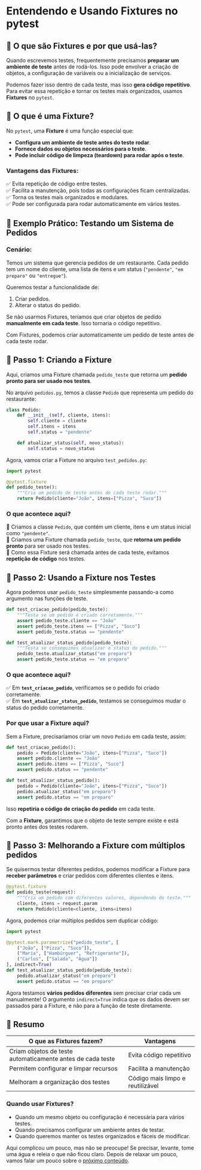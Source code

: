 # **Entendendo e Usando Fixtures no pytest**

## 📌 **O que são Fixtures e por que usá-las?**  

Quando escrevemos testes, frequentemente precisamos **preparar um ambiente de teste** antes de rodá-los. Isso pode envolver a criação de objetos, a configuração de variáveis ou a inicialização de serviços.  

Podemos fazer isso dentro de cada teste, mas isso **gera código repetitivo**. Para evitar essa repetição e tornar os testes mais organizados, usamos **Fixtures** no `pytest`.  

## 🔹 **O que é uma Fixture?**  

No `pytest`, uma **Fixture** é uma função especial que:  
- **Configura um ambiente de teste antes do teste rodar**.  
- **Fornece dados ou objetos necessários para o teste**.  
- **Pode incluir código de limpeza (teardown) para rodar após o teste**.  

### **Vantagens das Fixtures:**  
✅ Evita repetição de código entre testes.  
✅ Facilita a manutenção, pois todas as configurações ficam centralizadas.  
✅ Torna os testes mais organizados e modulares.  
✅ Pode ser configurada para rodar automaticamente em vários testes.  

## 📌 **Exemplo Prático: Testando um Sistema de Pedidos**  

### **Cenário:**  
Temos um sistema que gerencia pedidos de um restaurante. Cada pedido tem um nome do cliente, uma lista de itens e um status (`"pendente"`, `"em preparo"` ou `"entregue"`).  

Queremos testar a funcionalidade de:  
1. Criar pedidos.  
2. Alterar o status do pedido.  

Se não usarmos Fixtures, teríamos que criar objetos de pedido **manualmente em cada teste**. Isso tornaria o código repetitivo.  

Com Fixtures, podemos criar automaticamente um pedido de teste antes de cada teste rodar.  


## 🔹 **Passo 1: Criando a Fixture**  
Aqui, criamos uma Fixture chamada `pedido_teste` que retorna um **pedido pronto para ser usado nos testes**.

No arquivo `pedidos.py`, temos a classe `Pedido` que representa um pedido do restaurante:
```python
class Pedido:
    def __init__(self, cliente, itens):
        self.cliente = cliente
        self.itens = itens
        self.status = "pendente"

    def atualizar_status(self, novo_status):
        self.status = novo_status
```

Agora, vamos criar a Fixture no arquivo `test_pedidos.py`:

```python
import pytest

@pytest.fixture
def pedido_teste():
    """Cria um pedido de teste antes de cada teste rodar."""
    return Pedido(cliente="João", itens=["Pizza", "Suco"])
```

### **O que acontece aqui?**  
🔹 Criamos a classe `Pedido`, que contém um cliente, itens e um status inicial como `"pendente"`.  
🔹 Criamos uma Fixture chamada `pedido_teste`, que **retorna um pedido pronto** para ser usado nos testes.  
🔹 Como essa Fixture será chamada antes de cada teste, evitamos **repetição de código** nos testes.  


## 🔹 **Passo 2: Usando a Fixture nos Testes**  
Agora podemos usar `pedido_teste` simplesmente passando-a como argumento nas funções de teste.

```python
def test_criacao_pedido(pedido_teste):
    """Testa se um pedido é criado corretamente."""
    assert pedido_teste.cliente == "João"
    assert pedido_teste.itens == ["Pizza", "Suco"]
    assert pedido_teste.status == "pendente"

def test_atualizar_status_pedido(pedido_teste):
    """Testa se conseguimos atualizar o status do pedido."""
    pedido_teste.atualizar_status("em preparo")
    assert pedido_teste.status == "em preparo"
```

### **O que acontece aqui?**  
✅ Em **`test_criacao_pedido`**, verificamos se o pedido foi criado corretamente.  
✅ Em **`test_atualizar_status_pedido`**, testamos se conseguimos mudar o status do pedido corretamente.  

### **Por que usar a Fixture aqui?**  
Sem a Fixture, precisaríamos criar um novo `Pedido` em cada teste, assim:  

```python
def test_criacao_pedido():
    pedido = Pedido(cliente="João", itens=["Pizza", "Suco"])
    assert pedido.cliente == "João"
    assert pedido.itens == ["Pizza", "Suco"]
    assert pedido.status == "pendente"

def test_atualizar_status_pedido():
    pedido = Pedido(cliente="João", itens=["Pizza", "Suco"])
    pedido.atualizar_status("em preparo")
    assert pedido.status == "em preparo"
```

Isso **repetiria o código de criação do pedido** em cada teste.  

Com a **Fixture**, garantimos que o objeto de teste sempre existe e está pronto antes dos testes rodarem.  


## 📌 **Passo 3: Melhorando a Fixture com múltiplos pedidos**  
Se quisermos testar diferentes pedidos, podemos modificar a Fixture para **receber parâmetros** e criar pedidos com diferentes clientes e itens.  

```python
@pytest.fixture
def pedido_teste(request):
    """Cria um pedido com diferentes valores, dependendo do teste."""
    cliente, itens = request.param
    return Pedido(cliente=cliente, itens=itens)
```

Agora, podemos criar múltiplos pedidos sem duplicar código:  

```python
import pytest

@pytest.mark.parametrize("pedido_teste", [
    ("João", ["Pizza", "Suco"]),
    ("Maria", ["Hambúrguer", "Refrigerante"]),
    ("Carlos", ["Salada", "Água"])
], indirect=True)
def test_atualizar_status_pedido(pedido_teste):
    pedido.atualizar_status("em preparo")
    assert pedido.status == "em preparo"
```

Agora testamos **vários pedidos diferentes** sem precisar criar cada um manualmente! O argumento `indirect=True` indica que os dados devem ser passados para a Fixture, e não para a função de teste diretamente.


## 🔹 **Resumo**
| **O que as Fixtures fazem?** | **Vantagens** |
|------------------------------|--------------|
| Criam objetos de teste automaticamente antes de cada teste | Evita código repetitivo |
| Permitem configurar e limpar recursos | Facilita a manutenção |
| Melhoram a organização dos testes | Código mais limpo e reutilizável |

### **Quando usar Fixtures?**  
- Quando um mesmo objeto ou configuração é necessária para vários testes.  
- Quando precisamos configurar um ambiente antes de testar.  
- Quando queremos manter os testes organizados e fáceis de modificar.  

Aqui complicou um pouco, mas não se preocupe! Se precisar, levante, tome uma água e releia o que não ficou claro. Depois de relaxar um pouco, vamos falar um pouco sobre o [próximo conteúdo](5-mocks.md).